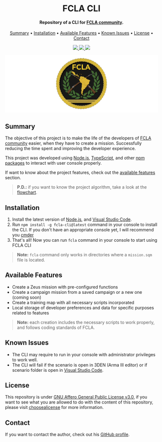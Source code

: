 <h1 align="center">
    FCLA CLI
</h1>

<h4 align="center">
    Repository of a CLI for <a href="https://arma3clanfcla.wixsite.com/fcla" target="_blank">FCLA community<a>.
</h4>

<p align="center">
    <a href="#----summary">Summary</a> •
    <a href="#----installation">Installation</a> •
    <a href="#----available-features">Available Features</a> •
    <a href="#----known-issues">Known Issues</a> •
    <a href="#----license">License</a> •
    <a href="#----contact">Contact</a>
</p>

<p align="center">
    <a href="https://www.npmjs.com/package/fcla-cli">
        <img src="https://badgen.net/static/npm/v1.0.0/blue">
    </a>
    <a href="./LICENSE">
        <img src="https://badgen.net/static/license/AGPLv3/blue">
    </a>
    <a href="./README.es-419.md">
        <img src="https://badgen.net/static/lang/spanish/purple">
    </a>
</p>

<p align="center">
    <img src="./.github/fcla-logo.png" width="625">
</p>

<h2>
    Summary
</h2>
<p>
    The objective of this project is to make the life of the developers of <a href="https://arma3clanfcla.wixsite.com/fcla" target="_blank">FCLA community<a> easier, when they have to create a mission. Successfully reducing the time spent and improving the developer experience.
</p>
<p>
    This project was developed using <a href="https://nodejs.org/" target="_blank">Node.js<a>, <a href="https://www.typescriptlang.org/" target="_blank">TypeScript<a>, and other <a href="./package.json" target="_blank">npm packages<a> to interact with user console properly.
</p>
<p>
    If want to know about the project features, check out the <a href="#----available-features">available features</a> section.
</p>

> **P.D.:** if you want to know the project algorithm, take a look at the <a href="./docs/flowchart.png">flowchart</a>.

<h2>
    Installation
</h2>
<ol>
    <li>Install the latest version of <a href="https://nodejs.org/" target="_blank">Node.js<a>, and <a href="https://code.visualstudio.com/" target="_blank">Visual Studio Code</a>.</li>
    <li>Run <code>npm install -g fcla-cli@latest</code> command in your console to install the CLI. If you don't have an appropriate console yet, I will recommend you <a href="https://cmder.app/" target="_blank">cmder<a></li>
    <li>That's all! Now you can run <code>fcla</code> command in your console to start using FCLA CLI</li>
</ol>

> **Note:** `fcla` command only works in directories where a `mission.sqm` file is located.

<h2>
    Available Features
</h2>
<ul>
    <li>Create a Zeus mission with pre-configured functions</li>
    <li>Create a campaign mission from a saved campaign or a new one (coming soon)</li>
    <li>Create a training map with all necessary scripts incorporated</li>
    <li>Local storage of developer preferences and data for specific purposes related to features</li>
</ul>

> **Note:** each creation includes the necessary scripts to work properly, and follows coding standards of FCLA.

<h2>
    Known Issues
</h2>
<ul>
    <li>The CLI may require to run in your console with administrator privileges to work well.</li>
    <li>The CLI will fail if the scenario is open in 3DEN (Arma III editor) or if scenario folder is open in <a href="https://code.visualstudio.com/" target="_blank">Visual Studio Code</a>.</li>
</ul>

<h2>
    License
</h2>
<p>
    This repository is under <a href="./LICENSE" target="_blank">GNU Affero General Public License v3.0</a>, if you want to see what you are allowed to do with the content of this repository, please visit <a href="https://choosealicense.com/licenses/" target="_blank">choosealicense</a> for more information.
</p>

<h2>
    Contact
</h1>
<p>
    If you want to contact the author, check out his <a href="https://github.com/hozlucas28" target="_blank">GitHub profile</a>.
</p>
